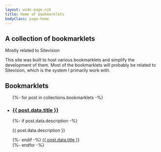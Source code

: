 ```yaml
---
layout: wide-page.njk
title: Home of bookmarklets
bodyClass: page-home
---
```


<section class="front-hero hero is-light is-halfheight">
  <div class="front-hero__body hero-body">
    <hgroup class="front-hero__column front-hero__column--text is-flex-grow-1 mr-6">
      <h1 class="title is-family-secondary">A collection of bookmarklets</h1>
      <p class="subtitle mb-3">Mostly related to Sitevision</p>
      <p>This site was built to host various bookmarklets and simplify the development of them. Most of the bookmarklets will probably be related to Sitevision, which is the system I primarily work with.</p>
    </hgroup>
    <div class="front-hero__column front-hero__column--graphic is-flex-grow-1">
      <div class="front-hero__graphic">
        <span aria-hidden="true" class="front-hero__graphic__bookmark icon"><span class="mdi mdi-bookmark-outline"></span></span>
        <span aria-hidden="true" class="front-hero__graphic__cog icon"><span class="mdi mdi-cog"></span></span>
      </div>
    </div>
  </div>
</section>

<section class="section">
  <h2 class="is-size-2 is-family-secondary has-text-white">Bookmarklets</h2>

  <div class="">
    <ul class="columns is-multiline my-4">
      {%- for post in collections.bookmarklets -%}
      <li class="column is-one-third">
        <div class="box">
          <h3 class="is-size-4 mb-2"><a href="{{ post.url | url }}">{{ post.data.title }}</a></h3>
          {%- if post.data.description -%}
            <p class="mb-4">{{ post.data.description }}</p>
          {%- endif -%}
          <a class="button is-link is-medium is-fullwidth" href="{{ post.data.bookmarkUrl | url }}" aria-label="Bookmark for {{ post.data.title }}">
            <span class="icon">
              <span class="mdi mdi-bookmark" aria-hidden="true"></span>
            </span>
            <span>{{ post.data.title }}</span>
          </a>
        </div>
      </li>
      {%- endfor -%}
    </ul>
  </div>
</section>
